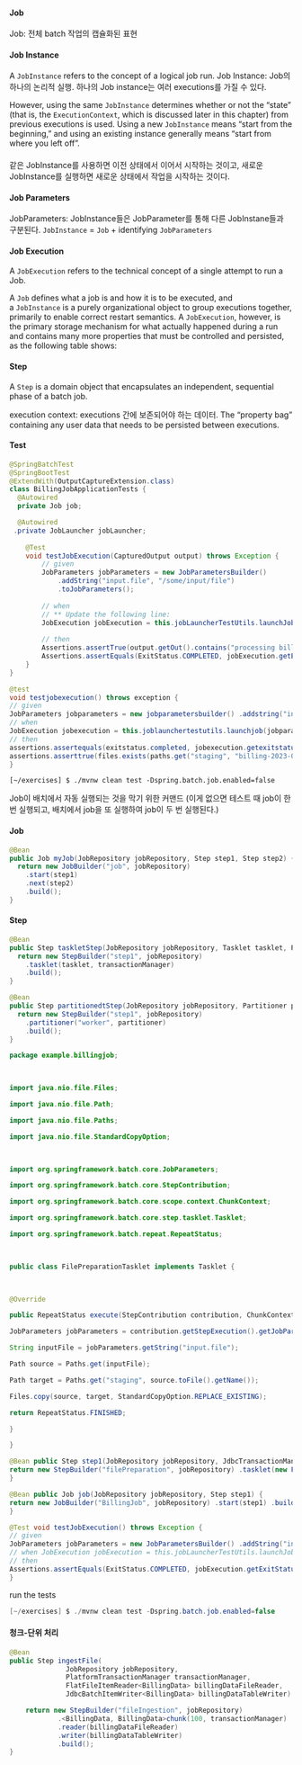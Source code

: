 #### Job
Job: 전체 batch 작업의 캡슐화된 표현

#### Job Instance
A `JobInstance` refers to the concept of a logical job run.
Job Instance: Job의 하나의 논리적 실행. 하나의 Job instance는 여러 executions를 가질 수 있다.

However, using the same `JobInstance` determines whether or not the “state” (that is, the `ExecutionContext`, which is discussed later in this chapter) from previous executions is used. Using a new `JobInstance` means “start from the beginning,” and using an existing instance generally means “start from where you left off”.
#### [](https://docs.spring.io/spring-batch/docs/5.0.4/reference/html/domain.html#jobParameters)

같은 JobInstance를 사용하면 이전 상태에서 이어서 시작하는 것이고, 새로운 JobInstance를 실행하면 새로운 상태에서 작업을 시작하는 것이다.


#### Job Parameters
JobParameters: JobInstance들은 JobParameter를 통해 다른 JobInstane들과 구분된다.
`JobInstance` = `Job` + identifying `JobParameters`

#### Job Execution
A `JobExecution` refers to the technical concept of a single attempt to run a Job.

A `Job` defines what a job is and how it is to be executed, and a `JobInstance` is a purely organizational object to group executions together, primarily to enable correct restart semantics. A `JobExecution`, however, is the primary storage mechanism for what actually happened during a run and contains many more properties that must be controlled and persisted, as the following table shows:

#### Step
A `Step` is a domain object that encapsulates an independent, sequential phase of a batch job.

execution context: 
executions 간에 보존되어야 하는 데이터.
The “property bag” containing any user data that needs to be persisted between executions.


#### Test


```java
@SpringBatchTest
@SpringBootTest
@ExtendWith(OutputCaptureExtension.class)
class BillingJobApplicationTests {
  @Autowired
  private Job job;

  @Autowired
 .private JobLauncher jobLauncher;
 
    @Test
    void testJobExecution(CapturedOutput output) throws Exception {
        // given
        JobParameters jobParameters = new JobParametersBuilder()
            .addString("input.file", "/some/input/file")
            .toJobParameters();
    
        // when
        // ** Update the following line:
        JobExecution jobExecution = this.jobLauncherTestUtils.launchJob(jobParameters);
    
        // then
        Assertions.assertTrue(output.getOut().contains("processing billing information from file /some/input/file"));
        Assertions.assertEquals(ExitStatus.COMPLETED, jobExecution.getExitStatus());
    }
}
```

```java
@test 
void testjobexecution() throws exception {
// given 
JobParameters jobparameters = new jobparametersbuilder() .addstring("input.file", "src/main/resources/billing-2023-01.csv") .tojobparameters(); 
// when 
JobExecution jobexecution = this.joblaunchertestutils.launchjob(jobparameters);
// then 
assertions.assertequals(exitstatus.completed, jobexecution.getexitstatus());
assertions.asserttrue(files.exists(paths.get("staging", "billing-2023-01.csv"))); 
}

```

```
[~/exercises] $ ./mvnw clean test -Dspring.batch.job.enabled=false
```
Job이 배치에서 자동 실행되는 것을 막기 위한 커맨드 (이게 없으면 테스트 때 job이 한 번 실행되고, 배치에서 job을 또 실행하여 job이 두 번 실행된다.)

#### Job
```java
@Bean
public Job myJob(JobRepository jobRepository, Step step1, Step step2) {
  return new JobBuilder("job", jobRepository)
    .start(step1)
    .next(step2)
    .build();
}
```

#### Step
```java
@Bean
public Step taskletStep(JobRepository jobRepository, Tasklet tasklet, PlatformTransactionManager transactionManager) {
  return new StepBuilder("step1", jobRepository)
    .tasklet(tasklet, transactionManager)
    .build();
}
```

```java
@Bean
public Step partitionedtStep(JobRepository jobRepository, Partitioner partitioner) {
  return new StepBuilder("step1", jobRepository)
    .partitioner("worker", partitioner)
    .build();
}
```

```java
package example.billingjob;

  

import java.nio.file.Files;

import java.nio.file.Path;

import java.nio.file.Paths;

import java.nio.file.StandardCopyOption;

  

import org.springframework.batch.core.JobParameters;

import org.springframework.batch.core.StepContribution;

import org.springframework.batch.core.scope.context.ChunkContext;

import org.springframework.batch.core.step.tasklet.Tasklet;

import org.springframework.batch.repeat.RepeatStatus;

  

public class FilePreparationTasklet implements Tasklet {

  

@Override

public RepeatStatus execute(StepContribution contribution, ChunkContext chunkContext) throws Exception {

JobParameters jobParameters = contribution.getStepExecution().getJobParameters();

String inputFile = jobParameters.getString("input.file");

Path source = Paths.get(inputFile);

Path target = Paths.get("staging", source.toFile().getName());

Files.copy(source, target, StandardCopyOption.REPLACE_EXISTING);

return RepeatStatus.FINISHED;

}

}
```

```java
@Bean public Step step1(JobRepository jobRepository, JdbcTransactionManager transactionManager) { 
return new StepBuilder("filePreparation", jobRepository) .tasklet(new FilePreparationTasklet(), transactionManager) .build(); 
}
```

```java
@Bean public Job job(JobRepository jobRepository, Step step1) { 
return new JobBuilder("BillingJob", jobRepository) .start(step1) .build(); 
}
```

```java
@Test void testJobExecution() throws Exception { 
// given 
JobParameters jobParameters = new JobParametersBuilder() .addString("input.file", "src/main/resources/billing-2023-01.csv") .toJobParameters(); 
// when JobExecution jobExecution = this.jobLauncherTestUtils.launchJob(jobParameters); 
// then 
Assertions.assertEquals(ExitStatus.COMPLETED, jobExecution.getExitStatus()); Assertions.assertTrue(Files.exists(Paths.get("staging", "billing-2023-01.csv"))); 
}
```

run the tests
```java
[~/exercises] $ ./mvnw clean test -Dspring.batch.job.enabled=false
```

#### 청크-단위 처리

```java
@Bean
public Step ingestFile(
              JobRepository jobRepository,
              PlatformTransactionManager transactionManager,
              FlatFileItemReader<BillingData> billingDataFileReader,
              JdbcBatchItemWriter<BillingData> billingDataTableWriter) {

    return new StepBuilder("fileIngestion", jobRepository)
            .<BillingData, BillingData>chunk(100, transactionManager)
            .reader(billingDataFileReader)
            .writer(billingDataTableWriter)
            .build();
}
```
